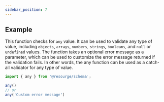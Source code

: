 ```yaml
---
sidebar_position: 7
---
```


## Example

This function checks for `any` value. It can be used to validate any type of value, including `objects`, `arrays`, `numbers`, `strings`, `booleans`, and `null` or `undefined` values.
The function takes an optional error message as a parameter, which can be used to customize the error message returned if the validation fails.
In other words, the any function can be used as a catch-all validator for any type of value.

```javascript
import { any } from '@resourge/schema';

any()
// or
any('Custom error message')
```